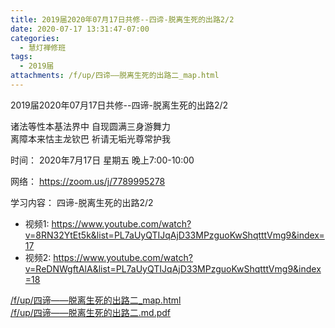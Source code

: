 ```yaml
---
title: 2019届2020年07月17日共修--四谛-脱离生死的出路2/2
date: 2020-07-17 13:31:47-07:00
categories:
  - 慧灯禅修班
tags:
  - 2019届
attachments: /f/up/四谛——脱离生死的出路二_map.html
---
```

2019届2020年07月17日共修--四谛-脱离生死的出路2/2 
                                   
诸法等性本基法界中 自现圆满三身游舞力  
离障本来怙主龙钦巴 祈请无垢光尊常护我  

时间：
2020年7月17日 星期五 晚上7:00-10:00  

网络： <https://zoom.us/j/7789995278>
                        
学习内容： 四谛-脱离生死的出路2/2                        
- 视频1: <https://www.youtube.com/watch?v=8RN32YtEt5k&list=PL7aUyQTIJqAjD33MPzguoKwShqtttVmg9&index=17>
- 视频2: <https://www.youtube.com/watch?v=ReDNWgftAlA&list=PL7aUyQTIJqAjD33MPzguoKwShqtttVmg9&index=18>

[/f/up/四谛——脱离生死的出路二_map.html](https://s3.ap-northeast-1.wasabisys.com/hdcx/hdv/f/up/四谛——脱离生死的出路二_map.html)  
[/f/up/四谛——脱离生死的出路二.md.pdf](https://s3.ap-northeast-1.wasabisys.com/hdcx/hdv/f/up/四谛——脱离生死的出路二.md.pdf)
